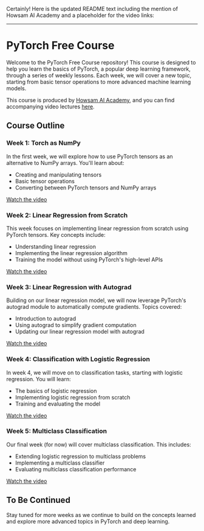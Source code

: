 Certainly! Here is the updated README text including the mention of Howsam AI Academy and a placeholder for the video links:

---

# PyTorch Free Course

Welcome to the PyTorch Free Course repository! This course is designed to help you learn the basics of PyTorch, a popular deep learning framework, through a series of weekly lessons. Each week, we will cover a new topic, starting from basic tensor operations to more advanced machine learning models.

This course is produced by [Howsam AI Academy](https://howsamaiacademy.com), and you can find accompanying video lectures [here](https://www.youtube.com/playlist?list=YOUR_PLAYLIST_LINK).

## Course Outline

### Week 1: Torch as NumPy
In the first week, we will explore how to use PyTorch tensors as an alternative to NumPy arrays. You'll learn about:
- Creating and manipulating tensors
- Basic tensor operations
- Converting between PyTorch tensors and NumPy arrays

[Watch the video](https://www.youtube.com/watch?v=YOUR_VIDEO_LINK1)

### Week 2: Linear Regression from Scratch
This week focuses on implementing linear regression from scratch using PyTorch tensors. Key concepts include:
- Understanding linear regression
- Implementing the linear regression algorithm
- Training the model without using PyTorch's high-level APIs

[Watch the video](https://www.youtube.com/watch?v=YOUR_VIDEO_LINK2)

### Week 3: Linear Regression with Autograd
Building on our linear regression model, we will now leverage PyTorch's autograd module to automatically compute gradients. Topics covered:
- Introduction to autograd
- Using autograd to simplify gradient computation
- Updating our linear regression model with autograd

[Watch the video](https://www.youtube.com/watch?v=YOUR_VIDEO_LINK3)

### Week 4: Classification with Logistic Regression
In week 4, we will move on to classification tasks, starting with logistic regression. You will learn:
- The basics of logistic regression
- Implementing logistic regression from scratch
- Training and evaluating the model

[Watch the video](https://www.youtube.com/watch?v=YOUR_VIDEO_LINK4)

### Week 5: Multiclass Classification
Our final week (for now) will cover multiclass classification. This includes:
- Extending logistic regression to multiclass problems
- Implementing a multiclass classifier
- Evaluating multiclass classification performance

[Watch the video](https://www.youtube.com/watch?v=YOUR_VIDEO_LINK5)

## To Be Continued
Stay tuned for more weeks as we continue to build on the concepts learned and explore more advanced topics in PyTorch and deep learning.
